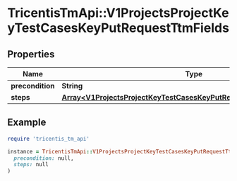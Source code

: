 # TricentisTmApi::V1ProjectsProjectKeyTestCasesKeyPutRequestTtmFields

## Properties

| Name | Type | Description | Notes |
| ---- | ---- | ----------- | ----- |
| **precondition** | **String** |  |  |
| **steps** | [**Array&lt;V1ProjectsProjectKeyTestCasesKeyPutRequestTtmFieldsStepsInner&gt;**](V1ProjectsProjectKeyTestCasesKeyPutRequestTtmFieldsStepsInner.md) |  |  |

## Example

```ruby
require 'tricentis_tm_api'

instance = TricentisTmApi::V1ProjectsProjectKeyTestCasesKeyPutRequestTtmFields.new(
  precondition: null,
  steps: null
)
```

